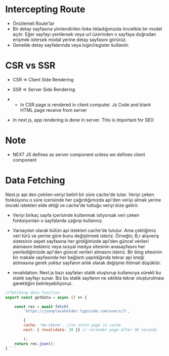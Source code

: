 # Intercepting Route

- Önizlemeli Route'lar
- Bir detay sayfasına yönlendirilen linke tıkladığımızda öncelikle bir model açılır. Eğer sayfayı yenilersek veya url üzerinden o sayfaya doğrudan erişmek istersek modal yerine detay sayfasını görürüz. 
- Genelde detay sayfalarında veya login/register kullanılır.

# CSR vs SSR 

- CSR => Client Side Rendering
- SSR => Server Side Rendering
- - In CSR page is rendered in client computer. Js Code and blank HTML page receive from server

- In next js, app rendering is done in server. This is important for SEO
# Note
- NEXT JS defines as server component unless we defines client component

# Data Fetching

Next.js api den çekilen veriyi belirli bir süre cache'de tutar. Veriyi çeken fonksiyonu o süre içerisinde her çağırdığımızda api'den veriyi almak yerine önceki istekten elde ettiği ve cache'de tuttuğu veriyi bize getirir.
- Veriyi birkaç sayfa içerisinde kullanmak istiyorsak  veri çeken  fonksiyonları o sayfalarda çağırıp kullanırız.
- Varsayılan olarak bütün api istekleri cache'de tutulur. Ama çektiğimiz veri türü ve yerine göre bunu değiştirmek isteriz. 
    Örneğin; B,r alışveriş sistesinin sepet sayfasına her girdiğimizde api'den güncel verileri alamasını bekleriz veya sosyal medya sitesinin anasayfasını her yenilediğimizde api'den güncel verileri almasını isteriz.
    Bir blog sitesinin bir makale sayfasında her bağlantı yapıldığında tekrar api isteği atılmasına gerek yoktur sayfanın anlık olarak değişme ihtimali düşüktür.

- revalidation: Next.js bazı sayfaları statik oluşturup kullanıcıya sürekli bu statik sayfayı sunar.
Biz bu statik sayfanın ne sıklıkla tekrar oluşturulması gerektiğini belirleyebiliyoruz.

```javascript
//fetching data function
export const getData = async () => { 

    const res = await fetch(
        'https://jsonplaceholder.typicode.com/users/3',

        {
        cache: 'no-store', //no store page in cache
        next: { revalidate: 30 }} // rerender page after 30 seconds

        );
    return res.json();
} ```


